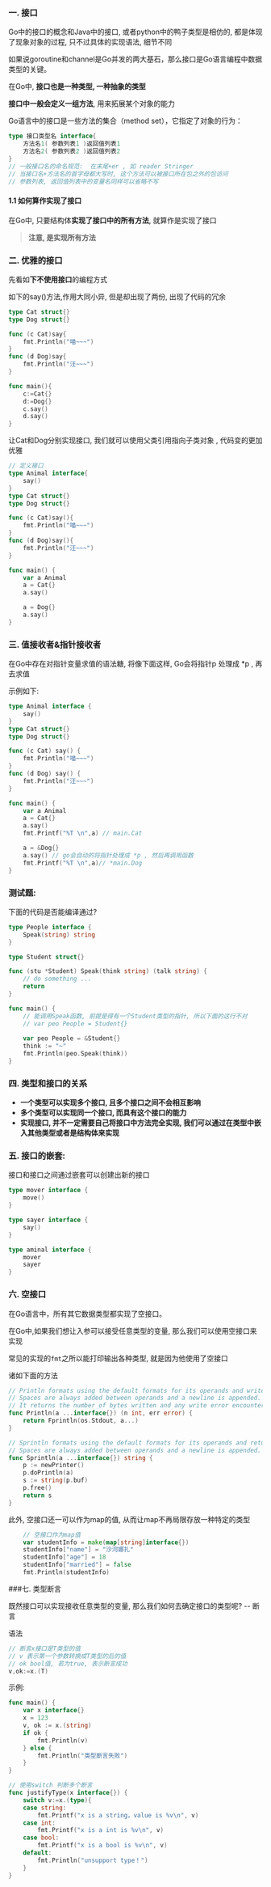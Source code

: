 ### 一. 接口

Go中的接口的概念和Java中的接口, 或者python中的鸭子类型是相仿的, 都是体现了现象对象的过程, 只不过具体的实现语法, 细节不同

如果说goroutine和channel是Go并发的两大基石，那么接口是Go语言编程中数据类型的关键。 

在Go中, **接口也是一种类型, 一种抽象的类型**

**接口中一般会定义一组方法**, 用来拓展某个对象的能力

Go语言中的接口是一些方法的集合（method set），它指定了对象的行为： 

```go
type 接口类型名 interface{
    方法名1( 参数列表1 )返回值列表1
    方法名2( 参数列表2 )返回值列表2    
}
// 一般接口名的命名规范:  在末尾+er , 如 reader Stringer
// 当接口名+方法名的首字母都大写时, 这个方法可以被接口所在包之外的包访问
// 参数列表, 返回值列表中的变量名同样可以省略不写
```

#### 1.1 如何算作实现了接口

在Go中, 只要结构体**实现了接口中的所有方法**, 就算作是实现了接口

> **注意, 是实现所有方法**

### 二. 优雅的接口

先看如**下不使用接口**的编程方式

如下的say()方法,作用大同小异, 但是却出现了两份, 出现了代码的冗余

```go
type Cat struct{}
type Dog struct{}

func (c Cat)say{
    fmt.Println("喵~~~")
}
func (d Dog)say{
    fmt.Println("汪~~~")
}

func main(){
    c:=Cat{}
    d:=Dog{}
    c.say()
    d.say()
}
```

让Cat和Dog分别实现接口, 我们就可以使用父类引用指向子类对象 , 代码变的更加优雅

```go
// 定义接口
type Animal interface{
    say()
}
type Cat struct{}
type Dog struct{}

func (c Cat)say(){
    fmt.Println("喵~~~")
}
func (d Dog)say(){
    fmt.Println("汪~~~")
}

func main() {
	var a Animal
	a = Cat{}
	a.say()

	a = Dog{}
	a.say()
}
```

### 三. 值接收者&指针接收者

在Go中存在对指针变量求值的语法糖,  将像下面这样, Go会将指针p 处理成 *p , 再去求值 

示例如下:

```go
type Animal interface {
	say()
}
type Cat struct{}
type Dog struct{}

func (c Cat) say() {
	fmt.Println("喵~~~")
}
func (d Dog) say() {
	fmt.Println("汪~~~")
}

func main() {
	var a Animal
	a = Cat{}
	a.say()
	fmt.Printf("%T \n",a) // main.Cat

	a = &Dog{}
	a.say() // go会自动的将指针处理成 *p , 然后再调用函数
	fmt.Printf("%T \n",a)// *main.Dog
}
```

### 测试题:

下面的代码是否能编译通过?

```go
type People interface {
	Speak(string) string
}

type Student struct{}

func (stu *Student) Speak(think string) (talk string) {
	// do something ...
    return
}

func main() {
    // 能调用Speak函数, 前提是得有一个Student类型的指针, 所以下面的这行不对
	// var peo People = Student{}
    
    var peo People = &Student{}
	think := "~"
	fmt.Println(peo.Speak(think))
}
```



### 四.  类型和接口的关系

* **一个类型可以实现多个接口, 且多个接口之间不会相互影响**
* **多个类型可以实现同一个接口, 而具有这个接口的能力**
* **实现接口, 并不一定需要自己将接口中方法完全实现, 我们可以通过在类型中嵌入其他类型或者是结构体来实现**





### 五. 接口的嵌套:

接口和接口之间通过嵌套可以创建出新的接口

```go
type mover interface {
	move()
}

type sayer interface {
	say()
}

type aminal interface {
	mover
	sayer
}
```



### 六. 空接口

在Go语言中，所有其它数据类型都实现了空接口。 

在Go中,如果我们想让入参可以接受任意类型的变量, 那么我们可以使用空接口来实现

常见的实现的`fmt`之所以能打印输出各种类型, 就是因为他使用了空接口

诸如下面的方法

```go
// Println formats using the default formats for its operands and writes to standard output.
// Spaces are always added between operands and a newline is appended.
// It returns the number of bytes written and any write error encountered.
func Println(a ...interface{}) (n int, err error) {
	return Fprintln(os.Stdout, a...)
}

// Sprintln formats using the default formats for its operands and returns the resulting string.
// Spaces are always added between operands and a newline is appended.
func Sprintln(a ...interface{}) string {
	p := newPrinter()
	p.doPrintln(a)
	s := string(p.buf)
	p.free()
	return s
}
```



此外, 空接口还一可以作为map的值,  从而让map不再局限存放一种特定的类型

```go
	// 空接口作为map值
	var studentInfo = make(map[string]interface{})
	studentInfo["name"] = "沙河娜扎"
	studentInfo["age"] = 18
	studentInfo["married"] = false
	fmt.Println(studentInfo)	
```

###七. 类型断言

既然接口可以实现接收任意类型的变量, 那么我们如何去确定接口的类型呢? --  断言

语法

```go
// 断言x接口是T类型的值
// v 表示第一个参数转换成T类型的后的值
// ok bool值, 若为true, 表示断言成功
v,ok:=x.(T)
```

示例:

```go
func main() {
	var x interface{}
	x = 123
	v, ok := x.(string)
	if ok {
		fmt.Println(v)
	} else {
		fmt.Println("类型断言失败")
	}
}

// 使用switch 判断多个断言
func justifyType(x interface{}) {
	switch v:=x.(type){
	case string:
		fmt.Printf("x is a string，value is %v\n", v)
	case int:
		fmt.Printf("x is a int is %v\n", v)
	case bool:
		fmt.Printf("x is a bool is %v\n", v)
	default:
		fmt.Println("unsupport type！")
	}
}
```











































